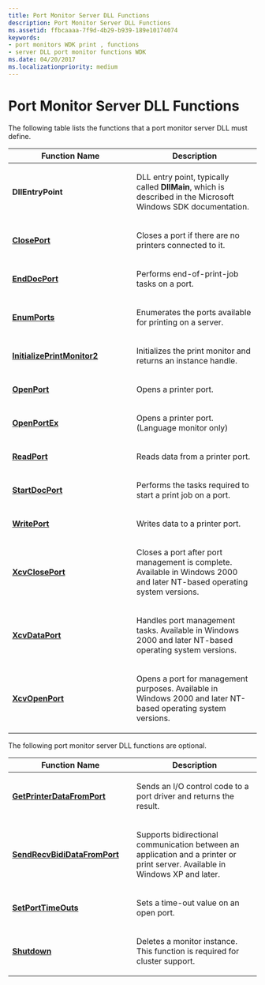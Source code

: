 ```yaml
---
title: Port Monitor Server DLL Functions
description: Port Monitor Server DLL Functions
ms.assetid: ffbcaaaa-7f9d-4b29-b939-189e10174074
keywords:
- port monitors WDK print , functions
- server DLL port monitor functions WDK
ms.date: 04/20/2017
ms.localizationpriority: medium
---
```


# Port Monitor Server DLL Functions





The following table lists the functions that a port monitor server DLL must define.

<table>
<colgroup>
<col width="50%" />
<col width="50%" />
</colgroup>
<thead>
<tr class="header">
<th>Function Name</th>
<th>Description</th>
</tr>
</thead>
<tbody>
<tr class="odd">
<td><p><strong>DllEntryPoint</strong></p></td>
<td><p>DLL entry point, typically called <strong>DllMain</strong>, which is described in the Microsoft Windows SDK documentation.</p></td>
</tr>
<tr class="even">
<td><p><a href="https://docs.microsoft.com/windows-hardware/drivers/ddi/winsplp/nf-winsplp-closeport" data-raw-source="[&lt;strong&gt;ClosePort&lt;/strong&gt;](https://docs.microsoft.com/windows-hardware/drivers/ddi/winsplp/nf-winsplp-closeport)"><strong>ClosePort</strong></a></p></td>
<td><p>Closes a port if there are no printers connected to it.</p></td>
</tr>
<tr class="odd">
<td><p><a href="https://docs.microsoft.com/previous-versions/ff548742(v=vs.85)" data-raw-source="[&lt;strong&gt;EndDocPort&lt;/strong&gt;](https://docs.microsoft.com/previous-versions/ff548742(v=vs.85))"><strong>EndDocPort</strong></a></p></td>
<td><p>Performs end-of-print-job tasks on a port.</p></td>
</tr>
<tr class="even">
<td><p><a href="https://docs.microsoft.com/previous-versions/ff548754(v=vs.85)" data-raw-source="[&lt;strong&gt;EnumPorts&lt;/strong&gt;](https://docs.microsoft.com/previous-versions/ff548754(v=vs.85))"><strong>EnumPorts</strong></a></p></td>
<td><p>Enumerates the ports available for printing on a server.</p></td>
</tr>
<tr class="odd">
<td><p><a href="https://docs.microsoft.com/windows-hardware/drivers/ddi/winsplp/nf-winsplp-initializeprintmonitor2" data-raw-source="[&lt;strong&gt;InitializePrintMonitor2&lt;/strong&gt;](https://docs.microsoft.com/windows-hardware/drivers/ddi/winsplp/nf-winsplp-initializeprintmonitor2)"><strong>InitializePrintMonitor2</strong></a></p></td>
<td><p>Initializes the print monitor and returns an instance handle.</p></td>
</tr>
<tr class="even">
<td><p><a href="https://docs.microsoft.com/windows-hardware/drivers/ddi/winsplp/nf-winsplp-openport" data-raw-source="[&lt;strong&gt;OpenPort&lt;/strong&gt;](https://docs.microsoft.com/windows-hardware/drivers/ddi/winsplp/nf-winsplp-openport)"><strong>OpenPort</strong></a></p></td>
<td><p>Opens a printer port.</p></td>
</tr>
<tr class="odd">
<td><p><a href="https://docs.microsoft.com/previous-versions/ff559596(v=vs.85)" data-raw-source="[&lt;strong&gt;OpenPortEx&lt;/strong&gt;](https://docs.microsoft.com/previous-versions/ff559596(v=vs.85))"><strong>OpenPortEx</strong></a></p></td>
<td><p>Opens a printer port. (Language monitor only)</p></td>
</tr>
<tr class="even">
<td><p><a href="https://docs.microsoft.com/windows-hardware/drivers/ddi/winsplp/nf-winsplp-readport" data-raw-source="[&lt;strong&gt;ReadPort&lt;/strong&gt;](https://docs.microsoft.com/windows-hardware/drivers/ddi/winsplp/nf-winsplp-readport)"><strong>ReadPort</strong></a></p></td>
<td><p>Reads data from a printer port.</p></td>
</tr>
<tr class="odd">
<td><p><a href="https://docs.microsoft.com/previous-versions/ff562710(v=vs.85)" data-raw-source="[&lt;strong&gt;StartDocPort&lt;/strong&gt;](https://docs.microsoft.com/previous-versions/ff562710(v=vs.85))"><strong>StartDocPort</strong></a></p></td>
<td><p>Performs the tasks required to start a print job on a port.</p></td>
</tr>
<tr class="even">
<td><p><a href="https://docs.microsoft.com/windows-hardware/drivers/ddi/winsplp/nf-winsplp-writeport" data-raw-source="[&lt;strong&gt;WritePort&lt;/strong&gt;](https://docs.microsoft.com/windows-hardware/drivers/ddi/winsplp/nf-winsplp-writeport)"><strong>WritePort</strong></a></p></td>
<td><p>Writes data to a printer port.</p></td>
</tr>
<tr class="odd">
<td><p><a href="https://docs.microsoft.com/windows-hardware/drivers/ddi/winsplp/nf-winsplp-xcvcloseport" data-raw-source="[&lt;strong&gt;XcvClosePort&lt;/strong&gt;](https://docs.microsoft.com/windows-hardware/drivers/ddi/winsplp/nf-winsplp-xcvcloseport)"><strong>XcvClosePort</strong></a></p></td>
<td><p>Closes a port after port management is complete. Available in Windows 2000 and later NT-based operating system versions.</p></td>
</tr>
<tr class="even">
<td><p><a href="https://docs.microsoft.com/windows-hardware/drivers/ddi/winsplp/nf-winsplp-xcvdataport" data-raw-source="[&lt;strong&gt;XcvDataPort&lt;/strong&gt;](https://docs.microsoft.com/windows-hardware/drivers/ddi/winsplp/nf-winsplp-xcvdataport)"><strong>XcvDataPort</strong></a></p></td>
<td><p>Handles port management tasks. Available in Windows 2000 and later NT-based operating system versions.</p></td>
</tr>
<tr class="odd">
<td><p><a href="https://docs.microsoft.com/windows-hardware/drivers/ddi/winsplp/nf-winsplp-xcvopenport" data-raw-source="[&lt;strong&gt;XcvOpenPort&lt;/strong&gt;](https://docs.microsoft.com/windows-hardware/drivers/ddi/winsplp/nf-winsplp-xcvopenport)"><strong>XcvOpenPort</strong></a></p></td>
<td><p>Opens a port for management purposes. Available in Windows 2000 and later NT-based operating system versions.</p></td>
</tr>
</tbody>
</table>

 

The following port monitor server DLL functions are optional.

<table>
<colgroup>
<col width="50%" />
<col width="50%" />
</colgroup>
<thead>
<tr class="header">
<th>Function Name</th>
<th>Description</th>
</tr>
</thead>
<tbody>
<tr class="odd">
<td><p><a href="https://docs.microsoft.com/previous-versions/ff550506(v=vs.85)" data-raw-source="[&lt;strong&gt;GetPrinterDataFromPort&lt;/strong&gt;](https://docs.microsoft.com/previous-versions/ff550506(v=vs.85))"><strong>GetPrinterDataFromPort</strong></a></p></td>
<td><p>Sends an I/O control code to a port driver and returns the result.</p></td>
</tr>
<tr class="even">
<td><p><a href="https://docs.microsoft.com/previous-versions/ff562071(v=vs.85)" data-raw-source="[&lt;strong&gt;SendRecvBidiDataFromPort&lt;/strong&gt;](https://docs.microsoft.com/previous-versions/ff562071(v=vs.85))"><strong>SendRecvBidiDataFromPort</strong></a></p></td>
<td><p>Supports bidirectional communication between an application and a printer or print server. Available in Windows XP and later.</p></td>
</tr>
<tr class="odd">
<td><p><a href="https://docs.microsoft.com/previous-versions/ff562630(v=vs.85)" data-raw-source="[&lt;strong&gt;SetPortTimeOuts&lt;/strong&gt;](https://docs.microsoft.com/previous-versions/ff562630(v=vs.85))"><strong>SetPortTimeOuts</strong></a></p></td>
<td><p>Sets a time-out value on an open port.</p></td>
</tr>
<tr class="even">
<td><p><a href="https://docs.microsoft.com/previous-versions/ff562646(v=vs.85)" data-raw-source="[&lt;strong&gt;Shutdown&lt;/strong&gt;](https://docs.microsoft.com/previous-versions/ff562646(v=vs.85))"><strong>Shutdown</strong></a></p></td>
<td><p>Deletes a monitor instance. This function is required for cluster support.</p></td>
</tr>
</tbody>
</table>

 

 

 




